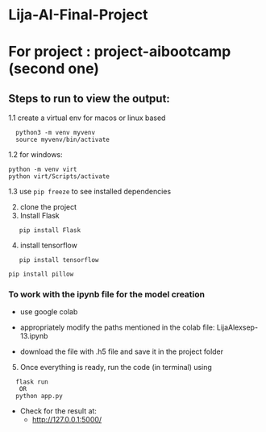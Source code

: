 # Lija-AI-Final-Project

# For project : project-aibootcamp (second one)
## Steps to run to view the output:

1.1 create a virtual env for macos or linux based

```
  python3 -m venv myvenv
  source myvenv/bin/activate  
```

1.2 for windows:

```
python -m venv virt
python virt/Scripts/activate
```
1.3 use
```pip freeze```
to see installed dependencies

2. clone the project
3. Install Flask
```
   pip install Flask
```

4. install tensorflow
```
   pip install tensorflow

```
```
pip install pillow
```
### To work with the ipynb file for the model creation
  * use google colab

  * appropriately modify the paths mentioned in the colab file: LijaAlexsep-13.ipynb
  * download the file with .h5 file and save it in the project folder

5. Once everything is ready, run the code (in terminal) using
```
  flask run
   OR
  python app.py
```
  * Check for the result at:
    - http://127.0.0.1:5000/
    
 
